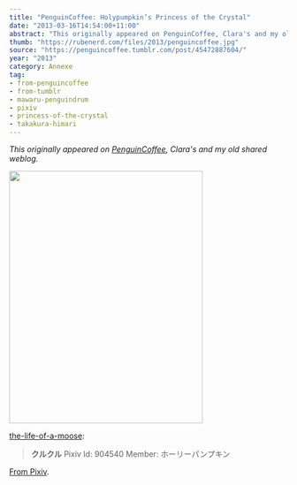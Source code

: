 ```yaml
---
title: "PenguinCoffee: Holypumpkin’s Princess of the Crystal"
date: "2013-03-16T14:54:00+11:00"
abstract: "This originally appeared on PenguinCoffee, Clara's and my old shared weblog."
thumb: "https://rubenerd.com/files/2013/penguincoffee.jpg"
source: "https://penguincoffee.tumblr.com/post/45472887604/"
year: "2013"
category: Annexe
tag:
- from-penguincoffee
- from-tumblr
- mawaru-penguindrum
- pixiv
- princess-of-the-crystal
- takakura-himari
---
```

*This originally appeared on [PenguinCoffee](https://rubenerd.com/tag/from-penguincoffee/), Clara's and my old shared weblog.*

<img src="https://rubenerd.com/files/museum/penguincoffee-45472887604@1x.jpg" alt="" style="width:350px; height:457px;" srcset="https://rubenerd.com/files/museum/penguincoffee-45472887604@1x.jpg 1x, https://rubenerd.com/files/museum/penguincoffee-45472887604@2x.jpg 2x" />

<a class="tumblr_blog" href="http://the-life-of-a-moose.tumblr.com/post/45357914251/pixiv-id-904540-member">the-life-of-a-moose</a>:

> **クルクル**
> Pixiv Id: 904540
> Member: ホーリーパンプキン

[From Pixiv](https://www.pixiv.net/member_illust.php?mode=medium&amp;illust_id=32105382).


